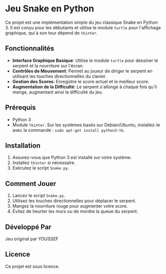 # Jeu Snake en Python

Ce projet est une implémentation simple du jeu classique Snake en Python 3. Il est conçu pour les débutants et utilise le module `turtle` pour l'affichage graphique, qui à son tour dépend de `tkinter`.

## Fonctionnalités

- **Interface Graphique Basique**: Utilise le module `turtle` pour dessiner le serpent et la nourriture sur l'écran.
- **Contrôles de Mouvement**: Permet au joueur de diriger le serpent en utilisant les touches directionnelles du clavier.
- **Gestion des Scores**: Enregistre le score actuel et le meilleur score.
- **Augmentation de la Difficulté**: Le serpent s'allonge à chaque fois qu'il mange, augmentant ainsi la difficulté du jeu.

## Prérequis

- Python 3
- Module `tkinter`. Sur les systèmes basés sur Debian/Ubuntu, installez-le avec la commande : `sudo apt-get install python3-tk`.

## Installation

1. Assurez-vous que Python 3 est installé sur votre système.
2. Installez `tkinter` si nécessaire.
3. Exécutez le script `Snake.py`.

## Comment Jouer

1. Lancez le script `Snake.py`.
2. Utilisez les touches directionnelles pour déplacer le serpent.
3. Mangez la nourriture rouge pour augmenter votre score.
4. Évitez de heurter les murs ou de mordre la queue du serpent.

## Développé Par

Jeu original par YOUSSEF

## Licence

Ce projet est sous licence.
